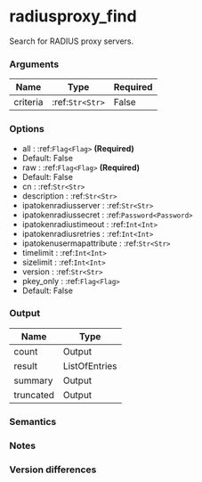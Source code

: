 [//]: # (THE CONTENT BELOW IS GENERATED. DO NOT EDIT.)
# radiusproxy_find
Search for RADIUS proxy servers.

### Arguments
|Name|Type|Required
|-|-|-
|criteria|:ref:`Str<Str>`|False

### Options
* all : :ref:`Flag<Flag>` **(Required)**
 * Default: False
* raw : :ref:`Flag<Flag>` **(Required)**
 * Default: False
* cn : :ref:`Str<Str>`
* description : :ref:`Str<Str>`
* ipatokenradiusserver : :ref:`Str<Str>`
* ipatokenradiussecret : :ref:`Password<Password>`
* ipatokenradiustimeout : :ref:`Int<Int>`
* ipatokenradiusretries : :ref:`Int<Int>`
* ipatokenusermapattribute : :ref:`Str<Str>`
* timelimit : :ref:`Int<Int>`
* sizelimit : :ref:`Int<Int>`
* version : :ref:`Str<Str>`
* pkey_only : :ref:`Flag<Flag>`
 * Default: False

### Output
|Name|Type
|-|-
|count|Output
|result|ListOfEntries
|summary|Output
|truncated|Output

[//]: # (ADD YOUR NOTES BELOW. THESE WILL BE PICKED EVERY TIME THE DOCS ARE REGENERATED. //end)
### Semantics

### Notes

### Version differences